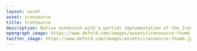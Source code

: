 ```yaml
---
layout: asset
asset: ironsource
title: IronSource
description: Native extension with a partial implementation of the IronSource SDK
opengraph_image: https://www.defold.com/images/assets/ironsource-thumb.jpg
twitter_image: https://www.defold.com/images/assets/ironsource-thumb.jpg
---
```

